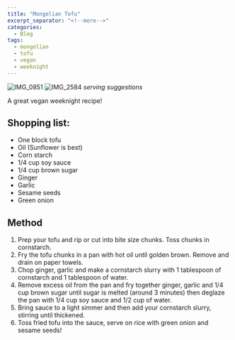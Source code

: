 ```yaml
---
title: "Mongolian Tofu"
excerpt_separator: "<!--more-->"
categories:
  - Blog
tags:
  - mongolian
  - tofu
  - vegan
  - weeknight
---
```

![IMG_0851](https://github.com/awoolfe/awoolfe.github.io/assets/46086565/d3063fff-c65f-4515-be7a-e9662269b005)
![IMG_2584](https://github.com/awoolfe/awoolfe.github.io/assets/46086565/3a256679-7dc6-4f38-a1c9-8159f2277a0f)
*serving suggestions*

A great vegan weeknight recipe!

## Shopping list:
- One block tofu
- Oil (Sunflower is best)
- Corn starch
- 1/4 cup soy sauce
- 1/4 cup brown sugar
- Ginger
- Garlic
- Sesame seeds
- Green onion

## Method
1. Prep your tofu and rip or cut into bite size chunks. Toss chunks in cornstarch.
2. Fry the tofu chunks in a pan with hot oil until golden brown. Remove and drain on paper towels.
3. Chop ginger, garlic and make a cornstarch slurry with 1 tablespoon of cornstarch and 1 tablespoon of water.
4. Remove excess oil from the pan and fry together ginger, garlic and 1/4 cup brown sugar until sugar is melted (around 3 minutes) then deglaze the pan with 1/4 cup soy sauce and 1/2 cup of water.
5. Bring sauce to a light simmer and then add your cornstarch slurry, stirring until thickened.
6. Toss fried tofu into the sauce, serve on rice with green onion and sesame seeds!
